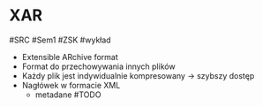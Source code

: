 # XAR
#SRC #Sem1 #ZSK #wykład 

- Extensible ARchive format
- Format do przechowywania innych plików
- Każdy plik jest indywidualnie kompresowany -> szybszy dostęp
- Nagłówek w formacie XML
	- metadane
	#TODO 